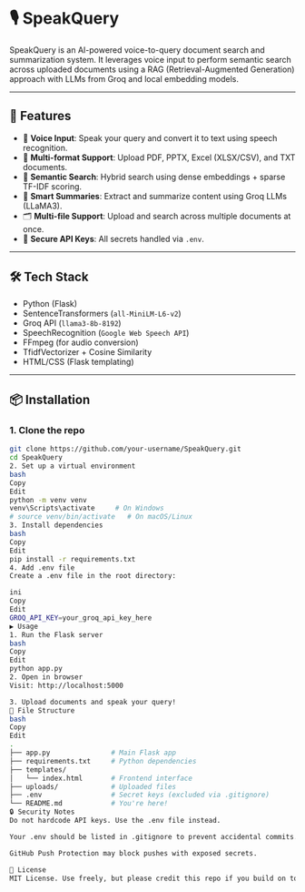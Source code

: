 # 🎙️ SpeakQuery

SpeakQuery is an AI-powered voice-to-query document search and summarization system. It leverages voice input to perform semantic search across uploaded documents using a RAG (Retrieval-Augmented Generation) approach with LLMs from Groq and local embedding models.

---

## 🚀 Features

- 🎤 **Voice Input**: Speak your query and convert it to text using speech recognition.
- 📄 **Multi-format Support**: Upload PDF, PPTX, Excel (XLSX/CSV), and TXT documents.
- 🧠 **Semantic Search**: Hybrid search using dense embeddings + sparse TF-IDF scoring.
- 📝 **Smart Summaries**: Extract and summarize content using Groq LLMs (LLaMA3).
- 🗂️ **Multi-file Support**: Upload and search across multiple documents at once.
- 🔐 **Secure API Keys**: All secrets handled via `.env`.

---

## 🛠️ Tech Stack

- Python (Flask)
- SentenceTransformers (`all-MiniLM-L6-v2`)
- Groq API (`llama3-8b-8192`)
- SpeechRecognition (`Google Web Speech API`)
- FFmpeg (for audio conversion)
- TfidfVectorizer + Cosine Similarity
- HTML/CSS (Flask templating)

---

## 📦 Installation

### 1. Clone the repo
```bash
git clone https://github.com/your-username/SpeakQuery.git
cd SpeakQuery
2. Set up a virtual environment
bash
Copy
Edit
python -m venv venv
venv\Scripts\activate     # On Windows
# source venv/bin/activate   # On macOS/Linux
3. Install dependencies
bash
Copy
Edit
pip install -r requirements.txt
4. Add .env file
Create a .env file in the root directory:

ini
Copy
Edit
GROQ_API_KEY=your_groq_api_key_here
▶️ Usage
1. Run the Flask server
bash
Copy
Edit
python app.py
2. Open in browser
Visit: http://localhost:5000

3. Upload documents and speak your query!
📁 File Structure
bash
Copy
Edit
.
├── app.py               # Main Flask app
├── requirements.txt     # Python dependencies
├── templates/
│   └── index.html       # Frontend interface
├── uploads/             # Uploaded files
├── .env                 # Secret keys (excluded via .gitignore)
└── README.md            # You're here!
🔒 Security Notes
Do not hardcode API keys. Use the .env file instead.

Your .env should be listed in .gitignore to prevent accidental commits.

GitHub Push Protection may block pushes with exposed secrets.

📄 License
MIT License. Use freely, but please credit this repo if you build on top of it.

